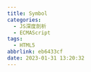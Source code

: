 ```yaml
---
title: Symbol
categories:
  - JS深度剖析
  - ECMAScript
tags:
  - HTML5
abbrlink: eb6433cf
date: 2023-01-31 13:20:32
---
```

